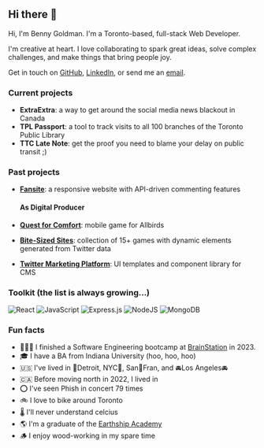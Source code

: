 ## Hi there 👋

Hi, I'm Benny Goldman. I'm a Toronto-based, full-stack Web Developer.

I'm creative at heart. I love collaborating to spark great ideas, solve complex challenges, and make things that bring people joy.

Get in touch on [GitHub](https://www.github.com/bennygoldman), [LinkedIn](https://www.linkedin.com/in/bennygoldman), or send me an [email](mailto:goldmanb@gmail.com).

### Current projects

- **ExtraExtra**: a way to get around the social media news blackout in Canada
- **TPL Passport**: a tool to track visits to all 100 branches of the Toronto Public Library
- **TTC Late Note**: get the proof you need to blame your delay on public transit ;)

### Past projects
- [**Fansite**](../../../fansite): a responsive website with API-driven commenting features

  #### As Digital Producer
- [**Quest for Comfort**](https://bit.ly/AllbirdsGame): mobile game for Allbirds
- [**Bite-Sized Sites**](https://bit.ly/BelvitaMorningWinGames): collection of 15+ games with dynamic elements generated from Twitter data
- [**Twitter Marketing Platform**](https://bit.ly/TwitterMarketingPlatform): UI templates and component library for CMS

### Toolkit (the list is always growing...)

![React](https://img.shields.io/badge/react-%23430098.svg?style=for-the-badge&logo=react&logoColor=%2361DAFB) ![JavaScript](https://img.shields.io/badge/javascript-%23323330.svg?style=for-the-badge&logo=javascript&logoColor=%23F7DF1E) ![Express.js](https://img.shields.io/badge/express.js-%23404d59.svg?style=for-the-badge&logo=express&logoColor=%2361DAFB) ![NodeJS](https://img.shields.io/badge/node.js-6DA55F?style=for-the-badge&logo=node.js&logoColor=white) ![MongoDB](https://img.shields.io/badge/MongoDB-%23316192.svg?style=for-the-badge&logo=mongodb&logoColor=white)

### Fun facts

- 👨🏻‍💻  I finished a Software Engineering bootcamp at [BrainStation](https://www.brainstation.io) in 2023.
- 🎓  I have a BA from Indiana University (hoo, hoo, hoo)
- 🇺🇸  I've lived in 🎵Detroit, NYC🗽, San🌉Fran, and 🚘Los Angeles🚘 
- 🇨🇦  Before moving north in 2022, I lived in 
- ⭕️  I've seen Phish in concert 79 times
- 🚲  I love to bike around Toronto
- 🌡️  I'll never understand celcius
- 🌎  I'm a graduate of the [Earthship Academy](https://earthship.com/)
- 🪵  I enjoy wood-working in my spare time
